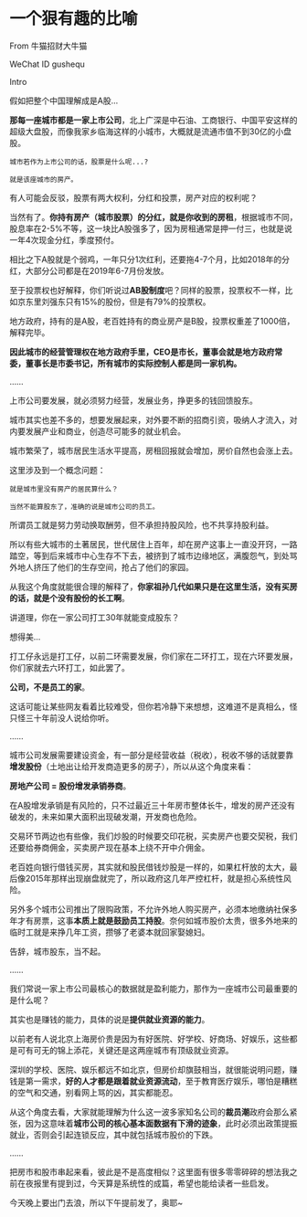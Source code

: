 # 一个狠有趣的比喻

From  牛猫招财大牛猫

WeChat ID gushequ

Intro

假如把整个中国理解成是A股...


**那每一座城市都是一家上市公司**，北上广深是中石油、工商银行、中国平安这样的超级大盘股，而像我家乡临海这样的小城市，大概就是流通市值不到30亿的小盘股。


    城市若作为上市公司的话，股票是什么呢...?

    就是该座城市的房产。


有人可能会反驳，股票有两大权利，分红和投票，房产对应的权利呢？


当然有了。**你持有房产（城市股票）的分红，就是你收到的房租**，根据城市不同，股息率在2-5%不等，这一块比A股强多了，因为房租通常是押一付三，也就是说一年4次现金分红，季度预付。


相比之下A股就是个弱鸡，一年只分1次红利，还要拖4-7个月，比如2018年的分红，大部分公司都是在2019年6-7月份发放。


至于投票权也好解释，你们听说过**AB股制度**吧？同样的股票，投票权不一样，比如京东里刘强东只有15%的股份，但是有79%的投票权。


地方政府，持有的是A股，老百姓持有的商业房产是B股，投票权重差了1000倍，解释完毕。


**因此城市的经营管理权在地方政府手里，CEO是市长，董事会就是地方政府常委，董事长是市委书记，所有城市的实际控制人都是同一家机构。**



……


上市公司要发展，就必须努力经营，发展业务，挣更多的钱回馈股东。


城市其实也差不多的，想要发展起来，对外要不断的招商引资，吸纳人才流入，对内要发展产业和商业，创造尽可能多的就业机会。


城市繁荣了，城市居民生活水平提高，房租回报就会增加，房价自然也会涨上去。


这里涉及到一个概念问题：


    就是城市里没有房产的居民算什么？

    当然不能算股东了，准确的说是城市公司的员工。


所谓员工就是努力劳动换取酬劳，但不承担持股风险，也不共享持股利益。


所以有些大城市的土著居民，世代居住上百年，却在房产这事上一直没开窍，一路踏空，等到后来城市中心生存不下去，被挤到了城市边缘地区，满腹怨气，到处骂外地人挤压了他们的生存空间，抢占了他们的家园。


从我这个角度就能很合理的解释了，**你家祖孙几代如果只是在这里生活，没有买房的话，就是个没有股份的长工啊**。


讲道理，你在一家公司打工30年就能变成股东？

想得美...


打工仔永远是打工仔，以前二环需要发展，你们家在二环打工，现在六环要发展，你们家就去六环打工，如此罢了。


**公司，不是员工的家**。


这话可能让某些网友看着比较难受，但你若冷静下来想想，这难道不是真相么，怪只怪三十年前没人说给你听。


……


城市公司发展需要建设资金，有一部分是经营收益（税收），税收不够的话就要靠**增发股份**（土地出让给开发商造更多的房子），所以从这个角度来看：


**房地产公司 = 股份增发承销券商**。


在A股增发承销是有风险的，只不过最近三十年房市整体长牛，增发的房产还没有破发的，未来如果大面积出现破发潮，开发商也危险。


交易环节两边也有些像，我们炒股的时候要交印花税，买卖房产也要交契税，我们还要给券商佣金，买卖房产现在基本上绕不开中介佣金。


老百姓向银行借钱买房，其实就和股民借钱炒股是一样的，如果杠杆放的太大，最后像2015年那样出现崩盘就完了，所以政府这几年严控杠杆，就是担心系统性风险。


另外多个城市公司推出了限购政策，不允许外地人购买房产，必须本地缴纳社保多年才有房票，这事**本质上就是鼓励员工持股**。奈何如城市股价太贵，很多外地来的临时工就是来挣几年工资，攒够了老婆本就回家娶媳妇。


告辞，城市股东，当不起。


……


我们常说一家上市公司最核心的数据就是盈利能力，那作为一座城市公司最重要的是什么呢？


其实也是赚钱的能力，具体的说是**提供就业资源的能力**。


以前老有人说北京上海房价贵是因为有好医院、好学校、好商场、好娱乐，这些都是可有可无的锦上添花，关键还是这两座城市有顶级就业资源。


深圳的学校、医院、娱乐都远不如北京，但房价却旗鼓相当，就很能说明问题，赚钱是第一需求，**好的人才都是跟着就业资源流动**，至于教育医疗娱乐，哪怕是糟糕的空气和交通，别看网上骂的凶，其实都能忍。


从这个角度去看，大家就能理解为什么这一波多家知名公司的**裁员潮**政府会那么紧张，因为这意味着**城市公司的核心基本面数据有下滑的迹象**，此时必须出政策提振就业，否则会引起连锁反应，其中就包括城市股价的下跌。


……


把房市和股市串起来看，彼此是不是高度相似？这里面有很多零零碎碎的想法我之前在夜报里有提到过，今天算是系统性的成篇，希望也能给读者一些启发。


今天晚上要出门去浪，所以下午提前发了，奥耶~
